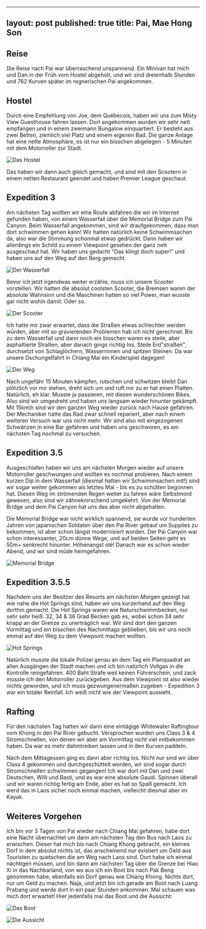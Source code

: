 
---
layout: post
published: true
title: Pai, Mae Hong Son
---


## Reise

Die Reise nach Pai war überraschend unspannend. Ein Minivan hat mich und Dan in der Früh vom Hostel abgeholt, und wir sind dreienhalb Stunden und 762 Kurven später im regnerischen Pai angekommen.

## Hostel

Durch eine Empfehlung von Joe, dem Québécois, haben wir uns zum Misty View Guesthouse fahren lassen. Dort angekommen wurden wir sehr nett empfangen und in einem zweimann Bungalow einquartiert. Er besteht aus zwei Betten, ziemlich viel Platz und einem eigenen Bad. Die ganze Anlage hat eine nette Atmosphäre, es ist nur ein bisschen abgelegen - 5 Minuten mit dem Motorroller zur Stadt. 

![Das Hostel](http://imgur.com/uKDH40E.jpg)

Das haben wir dann auch gleich gemacht, und sind mit den Scootern in einem netten Restaurant geendet und haben Premier League geschaut.

## Expedition 3

Am nächsten Tag wollten wir eine Route abfahren die wir im Internet gefunden haben, von einem Wasserfall über die Memorial Bridge zum Pai Canyon. Beim Wasserfall angekommen, sind wir draufgekommen, dass man dort schwimmen gehen kann! Wir hatten natürlich keine Schwimmsachen da, also war die Stimmung schonmal etwas gedrückt. Dann haben wir allerdings ein Schild zu einem Viewpoint gesehen der ganz nett ausgeschaut hat. Wir haben uns gedacht "Das klingt doch super!" und haben uns auf den Weg auf den Berg gemacht. 

![Der Wasserfall](http://imgur.com/p6rdqs9.jpg)

Bevor ich jetzt irgendwas weiter erzähle, muss ich unsere Scooter vorstellen. Wir hatten die absolut coolsten Scooter, die Bremsen waren der absolute Wahnsinn und die Maschinen hatten so viel Power, man wusste gar nicht wohin damit. Oder so.

![Der Scooter](http://imgur.com/5wkbBuK.jpg)

Ich hatte mir zwar erwartet, dass die Straßen etwas schlechter werden würden, aber mit so gravierenden Problemen hab ich nicht gerechnet. Bis zu dem Wasserfall und dann noch ein bisschen waren es steile, aber asphaltierte Straßen, aber danach gings richtig los. Steile Erd"straßen", durchsetzt von Schlaglöchern, Wasserrinnen und spitzen Steinen. Da war unsere Dschungelfahrt in Chiang Mai ein Kinderspiel dagegen!

![Der Weg](http://imgur.com/iJZvHb9.jpg)

Nach ungefähr 15 Minuten kämpfen, rutschen und schwitzen bleibt Dan plötzlich vor mir stehen, dreht sich um und ruft mir zu er hat einen Platten. Natürlich, eh klar. Musste ja passieren, mit diesen wunderschönen Bikes. Also sind wir umgedreht und haben uns langsam wieder hinunter gekämpft. Mit 15km\h sind wir den ganzen Weg wieder zurück nach Hause gefahren. Der Mechaniker hatte das Rad zwar schnell repariert, aber nach einem weiteren Versuch war uns nicht mehr. Wir sind also mit eingezogenen Schwänzen in eine Bar gefahren und haben uns geschworen, es am nächsten Tag nochmal zu versuchen.

## Expedition 3.5

Ausgeschlafen haben wir uns am nächsten Morgen wieder auf unsere Motorroller geschwungen und wollten es nochmal probieren. Nach einem kurzen Dip in dem Wasserfall (diesmal hatten wir Schwimmsachen mit!) sind wir sogar weiter gekommen als letztes Mal - bis es zu schütten begonnen hat. Diesen Weg im strömenden Regen weiter zu fahren wäre Selbstmord gewesen, also sind wir zähneknirschend umgekehrt. Von der Memorial Bridge und dem Pai Canyon hat uns das aber nicht abgehalten. 

Die Memorial Bridge war nicht wirklich spannend, sie wurde vor hunderten Jahren von japanischen Soldaten über den Pai River gebaut um Supplies zu bekommen, ist aber schon längst modernisiert worden. Der Pai Canyon war schon interessanter, 20cm dünne Wege, und auf beiden Seiten geht es 50m+ senkrecht hinunter. Höhenangst olé! Danach war es schon wieder Abend, und wir sind müde heimgefahren. 

![Memorial Bridge](http://imgur.com/ndB1vUM.jpg)

## Expedition 3.5.5

Nachdem uns der Besitzer des Resorts am nächsten Morgen gezeigt hat wie nahe die Hot Springs sind, haben wir uns kurzerhand auf den Weg dorthin gemacht. Die Hot Springs waren wie Naturschwimmbecken, nur sehr sehr heiß. 32, 34 & 36 Grad Becken gab es, wobei schon 34 sehr knapp an der Grenze zu unerträglich war. Wir sind dort den ganzen Vormittag und ein bisschen des Nachmittags geblieben, bis wir uns noch einmal auf den Weg zu dem Viewpoint machen wollten. 

![Hot Springs](http://imgur.com/jkKV6Ih.jpg)

Natürlich musste die lokale Polizei genau an dem Tag ein Planquadrat an allen Ausgängen der Stadt machen und ich bin natürlich Vollgas in die Kontrolle reingefahren. 400 Baht Strafe weil keinen Führerschein, und zack musste ich den Motorroller zurückgeben. Aus dem Viewpoint ist also wieder nichts geworden, und ich muss gezwungenermaßen zugeben - Expedition 3 war ein totaler Reinfall. Ich weiß nicht wie der Viewpoint aussieht.

## Rafting

Für den nächsten Tag hatten wir dann eine eintägige Whitewater Raftingtour vom Khong in den Pai River gebucht. Versprochen wurden uns Class 3 & 4 Stromschnellen, von denen wir aber am Vormittag nicht viel mitbekommen haben. Da war es mehr dahintreiben lassen und in den Kurven paddeln.

Nach dem Mittagessen ging es dann aber richtig los. Nicht nur sind wir über Class 4 gekommen und durchgeschüttelt worden, wir sind sogar durch Stromschnellen schwimmen gegangen! Ich war dort mit Dan und zwei Deutschen, Willi und Basti, und es war eine absolute Gaudi. Spinnen überall und wir waren richtig fertig am Ende, aber es hat so Spaß gemacht. Ich werd das in Laos sicher noch einmal machen, vielleicht diesmal aber im Kayak.

## Weiteres Vorgehen

Ich bin vor 3 Tagen von Pai wieder nach Chiang Mai gefahren, habe dort eine Nacht übernachtet um dann am nächsten Tag den Bus nach Laos zu erwischen. Dieser hat mich bis nach Chiang Khong gebracht, ein kleines Dorf in dem absolut nichts ist, das anscheinend nur existiert um Geld aus Touristen zu quetschen die am Weg nach Laos sind. Dort habe ich einmal nächtigen müssen, und bin dann am nächsten Tag über die Grenze bei Hiao Xi in das Nachbarland, von wo aus ich ein Boot bis nach Pak Beng genommen habe, ebenfalls ein Dorf genau wie Chiang Khong. Nichts dort, nur um Geld zu machen. Naja, und jetzt bin ich gerade am Boot nach Luang Prabang und werde dort in ein paar Stunden ankommen. Mal schauen was mich dort erwartet! Hier jedenfalls mal das Boot und die Aussicht: 

![Das Boot](http://imgur.com/23sLENa.jpg)

![Die Aussicht](http://imgur.com/i3Q1uQc.jpg)
